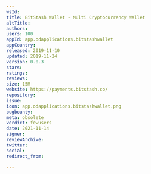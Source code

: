 ```yaml
---
wsId: 
title: BitStash Wallet - Multi Cryptocurrency Wallet
altTitle: 
authors: 
users: 100
appId: app.odapplications.bitstashwallet
appCountry: 
released: 2019-11-10
updated: 2019-11-24
version: 0.0.3
stars: 
ratings: 
reviews: 
size: 15M
website: https://payments.bitstash.co/
repository: 
issue: 
icon: app.odapplications.bitstashwallet.png
bugbounty: 
meta: obsolete
verdict: fewusers
date: 2021-11-14
signer: 
reviewArchive: 
twitter: 
social: 
redirect_from: 

---
```


